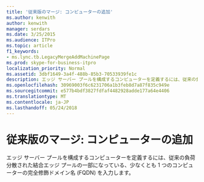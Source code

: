 ```yaml
---
title: '従来版のマージ: コンピューターの追加'
ms.author: kenwith
author: kenwith
manager: serdars
ms.date: 3/25/2015
ms.audience: ITPro
ms.topic: article
f1_keywords:
- ms.lync.tb.LegacyMergeAddMachinePage
ms.prod: skype-for-business-itpro
localization_priority: Normal
ms.assetid: 3dbf1649-3a4f-488b-85b3-70533939fe1c
description: エッジ サーバー プールを構成するコンピューターを定義するには、従来の負荷分散された結合エッジ プールの一部になっている、少なくとも 1 つのコンピューターの完全修飾ドメイン名 (FQDN) を入力します。
ms.openlocfilehash: 30969003f6c6231706a1b3feb8d7a87f835c949e
ms.sourcegitcommit: e577b4bdf3827fdfaf4482928adde177a64e4406
ms.translationtype: MT
ms.contentlocale: ja-JP
ms.lasthandoff: 05/24/2018
---
```

# <a name="legacy-merge-add-machine"></a>従来版のマージ: コンピューターの追加
 
エッジ サーバー プールを構成するコンピューターを定義するには、従来の負荷分散された結合エッジ プールの一部になっている、少なくとも 1 つのコンピューターの完全修飾ドメイン名 (FQDN) を入力します。 
  

